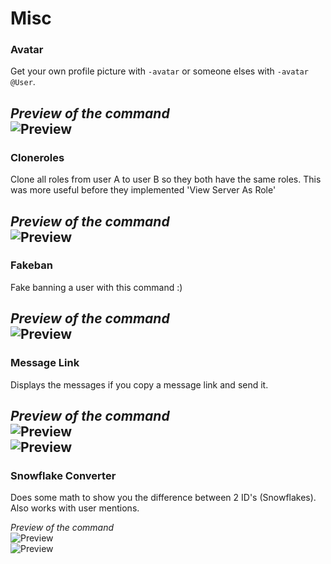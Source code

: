 # Misc

### Avatar
Get your own profile picture with `-avatar` or someone elses with `-avatar @User`.

*Preview of the command*  
![Preview](https://i.imgur.com/n4DY85k.png)  
---

### Cloneroles
Clone all roles from user A to user B so they both have the same roles. This was more useful before they implemented 'View Server As Role'

*Preview of the command*  
![Preview](https://i.imgur.com/vUacObB.gif)  
---

### Fakeban
Fake banning a user with this command :)

*Preview of the command*  
![Preview](https://i.imgur.com/BF08GMo.png)  
---

### Message Link
Displays the messages if you copy a message link and send it.

*Preview of the command*  
![Preview](https://i.imgur.com/S3ZBXY1.gif)  
![Preview](https://i.imgur.com/Oa2Yyxa.gif)  
---

### Snowflake Converter
Does some math to show you the difference between 2 ID's (Snowflakes). Also works with user mentions.

*Preview of the command*  
![Preview](https://i.imgur.com/pYrQ0KM.png)  
![Preview](https://i.imgur.com/YuzsQkG.png)  